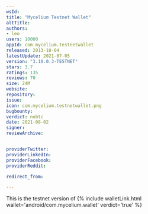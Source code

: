 ```yaml
---
wsId: 
title: "Mycelium Testnet Wallet"
altTitle: 
authors:
- leo
users: 10000
appId: com.mycelium.testnetwallet
released: 2013-10-04
latestUpdate: 2021-07-05
version: "3.10.0.3-TESTNET"
stars: 3.7
ratings: 135
reviews: 70
size: 24M
website: 
repository: 
issue: 
icon: com.mycelium.testnetwallet.png
bugbounty: 
verdict: nobtc
date: 2021-08-02
signer: 
reviewArchive:


providerTwitter: 
providerLinkedIn: 
providerFacebook: 
providerReddit: 

redirect_from:

---
```



This is the testnet version of {% include walletLink.html wallet='android/com.mycelium.wallet' verdict='true' %}